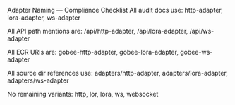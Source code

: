 Adapter Naming — Compliance Checklist
 All audit docs use: http-adapter, lora-adapter, ws-adapter

 All API path mentions are: /api/http-adapter, /api/lora-adapter, /api/ws-adapter

 All ECR URIs are: gobee-http-adapter, gobee-lora-adapter, gobee-ws-adapter

 All source dir references use: adapters/http-adapter, adapters/lora-adapter, adapters/ws-adapter

 No remaining variants: http, lor, lora, ws, websocket
